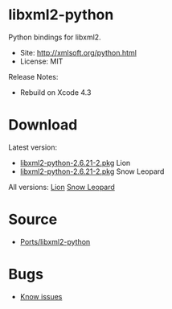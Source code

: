 

# libxml2-python #

Python bindings for libxml2.

  * Site: http://xmlsoft.org/python.html
  * License: MIT

Release Notes:
  * Rebuild on Xcode 4.3


# Download #

Latest version:
  * [libxml2-python-2.6.21-2.pkg](http://code.google.com/p/rudix/downloads/detail?name=libxml2-python-2.6.21-2.pkg) Lion
  * [libxml2-python-2.6.21-2.pkg](http://code.google.com/p/rudix-snowleopard/downloads/detail?name=libxml2-python-2.6.21-2.pkg) Snow Leopard

All versions: [Lion](http://code.google.com/p/rudix/downloads/list?q=libxml2-python) [Snow Leopard](http://code.google.com/p/rudix-snowleopard/downloads/list?q=libxml2-python)

# Source #
  * [Ports/libxml2-python](http://code.google.com/p/rudix/source/browse/Ports/libxml2-python)

# Bugs #
  * [Know issues](http://code.google.com/p/rudix/issues/list?q=libxml2-python)
